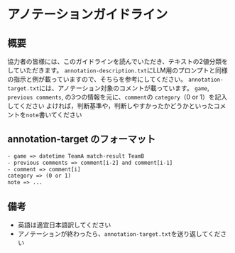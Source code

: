 # アノテーションガイドライン

## 概要

協力者の皆様には、このガイドラインを読んでいただき、テキストの2値分類をしていただきます。
`annotation-description.txt`にLLM用のプロンプトと同様の指示と例が載っていますので、そちらを参考にしてください。
`annotation-target.txt`には、アノテーション対象のコメントが載っています。
`game`, `previous comments`, の3つの情報を元に、`comment`の `category`（0 or 1）を記入してください
よければ，判断基準や，判断しやすかったかどうかといったコメントを`note`書いてください

## annotation-target のフォーマット

```txt
- game => datetime TeamA match-result TeamB
- previous comments => comment[i-2] and comment[i-1]
- comment => comment[i]
category => (0 or 1)
note => ...
```

## 備考

- 英語は適宜日本語訳してください
- アノテーションが終わったら、`annotation-target.txt`を送り返してください
